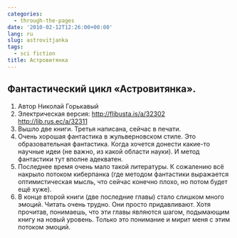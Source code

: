 ```yaml
---
categories:
  - through-the-pages
date: '2010-02-12T12:26:00+00:00'
lang: ru
slug: astrovitjanka
tags:
  - sci fiction
title: Астровитянка
---
```



## Фантастический цикл «Астровитянка». 

1. Автор Николай Горькавый 
2. Электрическая версия: <http://flibusta.is/a/32302> <http://lib.rus.ec/a/32311> 
3. Вышло две книги. Третья написана, сейчас в печати. 
4. Очень хорошая фантастика в жульверновском стиле. Это образовательная фантастика. Когда хочется донести какие-то научные идеи (не важно, из какой области науки). И метод фантастики тут вполне адекватен. 
5. Последнее время очень мало такой литературы. К сожалению всё накрыло потоком киберпанка (где методом фантастики выражается оптимистическая мысль, что сейчас конечно плохо, но потом будет ещё хуже). 
6. В конце второй книги (две последние главы) стало слишком много эмоций. Читать очень трудно. Они просто придавливают. Хотя прочитав, понимаешь, что эти главы являются шагом, подымающим книгу на новый уровень. Только это понимание и мирит меня с этим потоком эмоций.